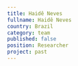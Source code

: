 ```yaml
---
title: Haidê Neves
fullname: Haidê Neves
country: Brazil
category: team
published: false
position: Researcher
project: past
---
```

